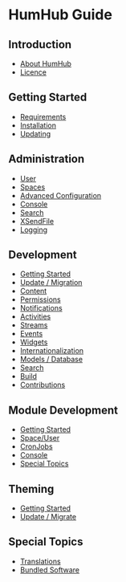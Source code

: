 HumHub Guide 
============

Introduction
------------
* [About HumHub](intro-index.md)
* [Licence](intro-licence.md)

Getting Started
---------------

* [Requirements](admin-requirements.md)
* [Installation](admin-installation.md)
* [Updating](admin-updating.md)

Administration
---------------------
* [User](admin-user.md)
* [Spaces](admin-spaces.md)
* [Advanced Configuration](admin-adv-config.md)
* [Console](admin-adv-console.md)
* [Search](admin-adv-search.md)
* [XSendFile](admin-adv-xsendfile.md)
* [Logging](admin-adv-logging.md)

Development
---------------------

* [Getting Started](dev-index.md)
* [Update / Migration](dev-migrate.md)
* [Content](dev-content.md)
* [Permissions](dev-permissions.md)
* [Notifications](dev-notifications.md)
* [Activities](dev-activities.md)
* [Streams](dev-stream.md)
* [Events](dev-module-events.md)
* [Widgets](dev-widgets.md)
* [Internationalization](dev-module-i18n.md)
* [Models / Database](dev-module-db.md)
* [Search](dev-search.md)
* [Build](dev-build.md)
* [Contributions](dev-contributing.md)

Module Development
---------------------

* [Getting Started](dev-module-index.md)
* [Space/User](dev-module-spaceuser.md)
* [CronJobs](dev-module-cron.md)
* [Console](dev-module-console.md)
* [Special Topics](dev-module-special-topics.md)

Theming
-------

* [Getting Started](theming-index.md)
* [Update / Migrate](theming-migrate.md)


Special Topics
--------------

* [Translations](special-translations.md)
* [Bundled Software](special-bundled_software.md)

